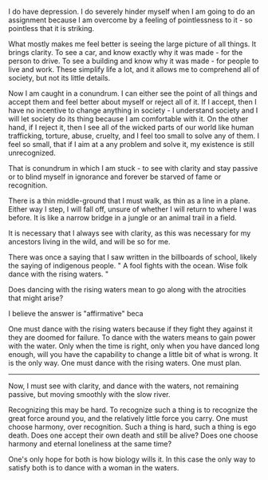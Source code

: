 I do have depression. I do severely hinder myself when I am going to do an assignment because I am overcome by a feeling of pointlessness to it - so pointless that it is striking.

What mostly makes me feel better is seeing the large picture of all things. It brings clarity. To see a car, and know exactly why it was made - for the person to drive. To see a building and know why it was made - for people to live and work. These simplify life a lot, and it allows me to comprehend all of society, but not its little details.

Now I am caught in a conundrum. I can either see the point of all things and accept them and feel better about myself or reject all of it. If I accept, then I have no incentive to change anything in society - I understand society and I will let society do its thing because I am comfortable with it. On the other hand, if I reject it, then I see all of the wicked parts of our world like human trafficking, torture, abuse, cruelty, and I feel too small to solve any of them. I feel so small, that if I aim at a any problem and solve it, my existence is still unrecognized. 

That is conundrum in which I am stuck - to see with clarity and stay passive or to blind myself in ignorance and forever be starved of fame or recognition.

There is a thin middle-ground that I must walk, as thin as a line in a plane. Either way I step, I will fall off, unsure of whether I will return to where I was before. It is like a narrow bridge in a jungle or an animal trail in a field.

It is necessary that I always see with clarity, as this was necessary for my ancestors living in the wild, and will be so for me.

There was once a saying that I saw written in the billboards of school, likely the saying of indigenous people.
"
A fool fights with the ocean.
Wise folk dance with the rising waters.
"

Does dancing with the rising waters mean to go along with the atrocities that might arise? 

I believe the answer is "affirmative" beca

One must dance with the rising waters because if they fight they against it they are doomed for failure. To dance with the waters means to gain power with the water. Only when the time is right, only when you have danced long enough, will you have the capability to change a little bit of what is wrong. It is the only way. One must dance with the rising waters. One must plan.

--- 
Now, I must see with clarity, and dance with the waters, not remaining passive, but moving smoothly with the slow river.

Recognizing this may be hard. To recognize such a thing is to recognize the great force around you, and the relatively little force you carry. One must choose harmony, over recognition. Such a thing is hard, such a thing is ego death. Does one accept their own death and still be alive? Does one choose harmony and eternal loneliness at the same time?

One's only hope for both is how biology wills it. In this case the only way to satisfy both is to dance with a woman in the waters.
